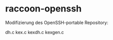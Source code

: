 # raccoon-openssh
Modifizierung des OpenSSH-portable Repository:

  dh.c
  kex.c
  kexdh.c
  kexgen.c
